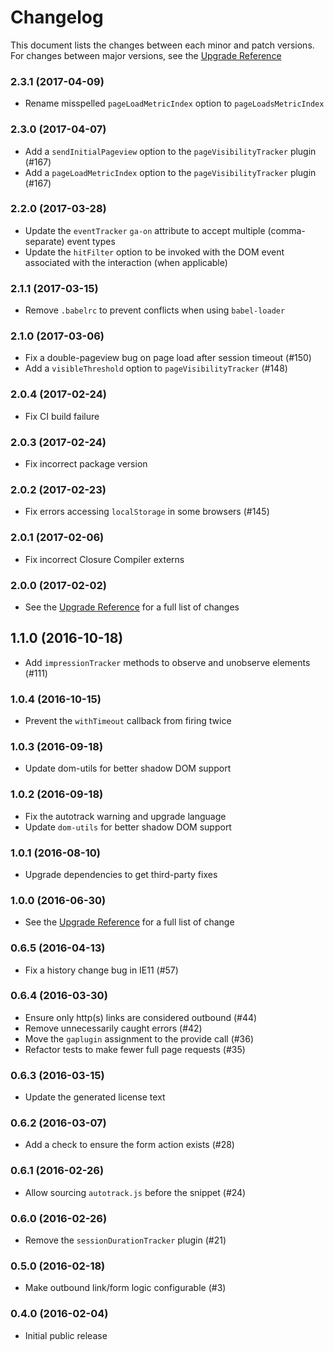 # Changelog

This document lists the changes between each minor and patch versions. For changes between major versions, see the [Upgrade Reference](/docs/upgrading.md)

### 2.3.1 (2017-04-09)

- Rename misspelled `pageLoadMetricIndex` option to `pageLoadsMetricIndex`

### 2.3.0 (2017-04-07)

- Add a `sendInitialPageview` option to the `pageVisibilityTracker` plugin (#167)
- Add a `pageLoadMetricIndex` option to the `pageVisibilityTracker` plugin (#167)

### 2.2.0 (2017-03-28)

- Update the `eventTracker` `ga-on` attribute to accept multiple (comma-separate) event types
- Update the `hitFilter` option to be invoked with the DOM event associated with the interaction (when applicable)

### 2.1.1 (2017-03-15)

- Remove `.babelrc` to prevent conflicts when using `babel-loader`

### 2.1.0 (2017-03-06)

- Fix a double-pageview bug on page load after session timeout (#150)
- Add a `visibleThreshold` option to `pageVisibilityTracker` (#148)

### 2.0.4 (2017-02-24)

- Fix CI build failure

### 2.0.3 (2017-02-24)

- Fix incorrect package version

### 2.0.2 (2017-02-23)

- Fix errors accessing `localStorage` in some browsers (#145)

### 2.0.1 (2017-02-06)

- Fix incorrect Closure Compiler externs

### 2.0.0 (2017-02-02)

- See the [Upgrade Reference](/docs/upgrading.md) for a full list of changes

## 1.1.0 (2016-10-18)

- Add `impressionTracker` methods to observe and unobserve elements (#111)

### 1.0.4 (2016-10-15)

- Prevent the `withTimeout` callback from firing twice

### 1.0.3 (2016-09-18)

- Update dom-utils for better shadow DOM support

### 1.0.2 (2016-09-18)

- Fix the autotrack warning and upgrade language
- Update `dom-utils` for better shadow DOM support

### 1.0.1 (2016-08-10)

- Upgrade dependencies to get third-party fixes

### 1.0.0 (2016-06-30)

- See the [Upgrade Reference](/docs/upgrading.md) for a full list of change

### 0.6.5 (2016-04-13)

- Fix a history change bug in IE11 (#57)

### 0.6.4 (2016-03-30)

- Ensure only http(s) links are considered outbound (#44)
- Remove unnecessarily caught errors (#42)
- Move the `gaplugin` assignment to the provide call (#36)
- Refactor tests to make fewer full page requests (#35)

### 0.6.3 (2016-03-15)

- Update the generated license text

### 0.6.2 (2016-03-07)

- Add a check to ensure the form action exists (#28)

### 0.6.1 (2016-02-26)

- Allow sourcing `autotrack.js` before the snippet (#24)

### 0.6.0 (2016-02-26)

- Remove the `sessionDurationTracker` plugin (#21)

### 0.5.0 (2016-02-18)

- Make outbound link/form logic configurable (#3)

### 0.4.0 (2016-02-04)

- Initial public release
